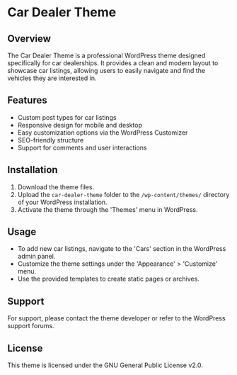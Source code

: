 # Car Dealer Theme

## Overview
The Car Dealer Theme is a professional WordPress theme designed specifically for car dealerships. It provides a clean and modern layout to showcase car listings, allowing users to easily navigate and find the vehicles they are interested in.

## Features
- Custom post types for car listings
- Responsive design for mobile and desktop
- Easy customization options via the WordPress Customizer
- SEO-friendly structure
- Support for comments and user interactions

## Installation
1. Download the theme files.
2. Upload the `car-dealer-theme` folder to the `/wp-content/themes/` directory of your WordPress installation.
3. Activate the theme through the 'Themes' menu in WordPress.

## Usage
- To add new car listings, navigate to the 'Cars' section in the WordPress admin panel.
- Customize the theme settings under the 'Appearance' > 'Customize' menu.
- Use the provided templates to create static pages or archives.

## Support
For support, please contact the theme developer or refer to the WordPress support forums.

## License
This theme is licensed under the GNU General Public License v2.0.